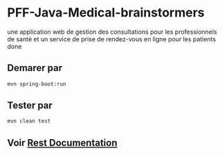 # PFF-Java-Medical-brainstormers
une application web de gestion des consultations pour les professionnels de santé et un service de prise de rendez-vous en ligne pour les patients
done

## Demarer par 
```bash
mvn spring-boot:run
```
## Tester par
```bash
mvn clean test
```
## Voir [Rest Documentation ](http://localhost:8080/swagger-ui.html)
